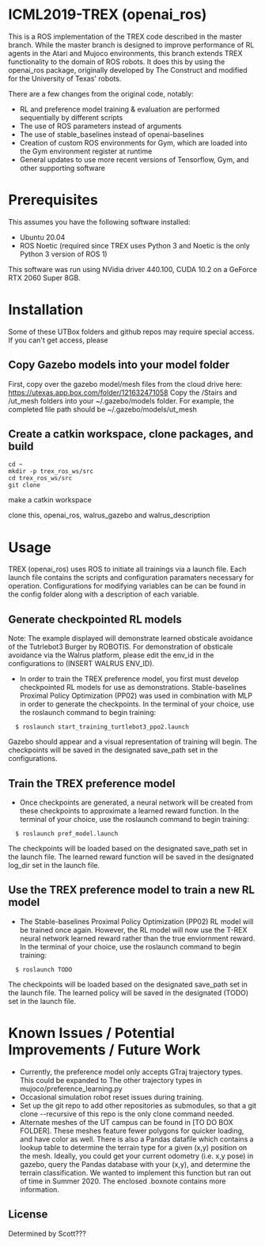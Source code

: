 # ICML2019-TREX (openai_ros)

This is a ROS implementation of the TREX code described in the master branch. While the master branch is designed to improve performance of RL agents in the Atari and Mujoco environments, this branch extends TREX functionality to the domain of ROS robots. It does this by using the openai_ros package, originally developed by The Construct and modified for the University of Texas' robots.

There are a few changes from the original code, notably:
- RL and preference model training & evaluation are performed sequentially by different scripts
- The use of ROS parameters instead of arguments
- The use of stable_baselines instead of openai-baselines
- Creation of custom ROS environments for Gym, which are loaded into the Gym environment register at runtime
- General updates to use more recent versions of Tensorflow, Gym, and other supporting software

# Prerequisites
This assumes you have the following software installed:
- Ubuntu 20.04
- ROS Noetic (required since TREX uses Python 3 and Noetic is the only Python 3 version of ROS 1)

This software was run using NVidia driver 440.100, CUDA 10.2 on a GeForce RTX 2060 Super 8GB.

# Installation

Some of these UTBox folders and github repos may require special access. If you can't get access, please 

## Copy Gazebo models into your model folder
First, copy over the gazebo model/mesh files from the cloud drive here: https://utexas.app.box.com/folder/121632471058
Copy the /Stairs and /ut_mesh folders into your ~/.gazebo/models folder.
For example, the completed file path should be ~/.gazebo/models/ut_mesh

## Create a catkin workspace, clone packages, and build
```
cd ~
mkdir -p trex_ros_ws/src
cd trex_ros_ws/src
git clone 
```

make a catkin workspace

clone this, openai_ros, walrus_gazebo and walrus_description

# Usage
TREX (openai_ros) uses ROS to initiate all trainings via a launch file. Each launch file contains the scripts and configuration paramaters necessary for operation. Configurations for modifying variables can be can be found in the config folder along with a description of each variable. 

## Generate checkpointed RL models
Note: The example displayed will demonstrate learned obsticale avoidance of the Tutrlebot3 Burger by ROBOTIS. For demonstration of obsticale avoidance via the Walrus platform, please edit the env_id in the configurations to (INSERT WALRUS ENV_ID). 

- In order to train the TREX preference model, you first must develop checkpointed RL models for use as demonstrations. Stable-baselines Proximal Policy Optimization (PP02) was used in combination with MLP in order to generate the checkpoints. In the terminal of your choice, use the roslaunch command to begin training:

```
  $ roslaunch start_training_turtlebot3_ppo2.launch
```
Gazebo should appear and a visual representation of training will begin. The checkpoints will be saved in the designated save_path set in the configurations.

## Train the TREX preference model
- Once checkpoints are generated, a neural network will be created from these checkpoints to approximate a learned reward function. In the terminal of your choice, use the roslaunch command to begin training:

```
  $ roslaunch pref_model.launch
```
The checkpoints will be loaded based on the designated save_path set in the launch file. The learned reward function will be saved in the designated log_dir set in the launch file. 

## Use the TREX preference model to train a new RL model
- The Stable-baselines Proximal Policy Optimization (PP02) RL model will be trained once again. However, the RL model will now use the T-REX neural network learned reward rather than the true enviornment reward. In the terminal of your choice, use the roslaunch command to begin training:

```
  $ roslaunch TODO
```
The checkpoints will be loaded based on the designated save_path set in the launch file. The learned policy will be saved in the designated (TODO) set in the launch file. 

# Known Issues / Potential Improvements / Future Work

- Currently, the preference model only accepts GTraj trajectory types. This could be expanded to The other trajectory types in mujoco/preference_learning.py 
- Occasional simulation robot reset issues during training.
- Set up the git repo to add other repositories as submodules, so that a git clone --recursive of this repo is the only clone command needed.
- Alternate meshes of the UT campus can be found in [TO DO BOX FOLDER]. These meshes feature fewer polygons for quicker loading, and have color as well. There is also a Pandas datafile which contains a lookup table to determine the terrain type for a given (x,y) position on the mesh. Ideally, you could get your current odometry (i.e. x,y pose) in gazebo, query the Pandas database with your (x,y), and determine the terrain classification. We wanted to implement this function but ran out of time in Summer 2020. The enclosed .boxnote contains more information.

## License
Determined by Scott???
